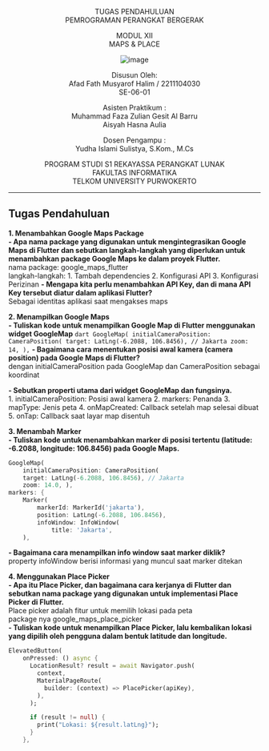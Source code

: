 <div align="center">

TUGAS PENDAHULUAN
<br>
PEMROGRAMAN PERANGKAT BERGERAK

MODUL XII
<br>
MAPS & PLACE

![image](https://lac.telkomuniversity.ac.id/wp-content/uploads/2021/01/cropped-1200px-Telkom_University_Logo.svg-270x270.png)

Disusun Oleh:
<br>
Afad Fath Musyarof Halim / 2211104030
<br>
SE-06-01

Asisten Praktikum :
<br>
Muhammad Faza Zulian Gesit Al Barru
<br>
Aisyah Hasna Aulia

Dosen Pengampu :
<br>
Yudha Islami Sulistya, S.Kom., M.Cs

PROGRAM STUDI S1 REKAYASSA PERANGKAT LUNAK
<br>
FAKULTAS INFORMATIKA 
<br>
TELKOM UNIVERSITY PURWOKERTO

</div>

---

## Tugas Pendahuluan

**1. Menambahkan Google Maps Package**
<br>
**- Apa nama package yang digunakan untuk mengintegrasikan Google Maps di Flutter dan sebutkan langkah-langkah yang diperlukan untuk menambahkan package Google Maps ke dalam proyek Flutter.**
<br> nama package: google_maps_flutter
<br> langkah-langkah:
	1. Tambah dependencies
	2. Konfigurasi API
	3. Konfigurasi Perizinan
**- Mengapa kita perlu menambahkan API Key, dan di mana API Key tersebut diatur dalam aplikasi Flutter?**
<br> Sebagai identitas aplikasi saat mengakses maps

**2. Menampilkan Google Maps**
<br>
**- Tuliskan kode untuk menampilkan Google Map di Flutter menggunakan widget GoogleMap**
	``` dart
	GoogleMap(
		initialCameraPosition: CameraPosition(
		  target: LatLng(-6.2088, 106.8456), // Jakarta
		  zoom: 14,
	),
	```
**- Bagaimana cara menentukan posisi awal kamera (camera position) pada Google Maps di Flutter?**
<br> dengan initialCameraPosition pada GoogleMap dan CameraPosition sebagai koordinat

**- Sebutkan properti utama dari widget GoogleMap dan fungsinya.**
<br>
	1. initialCameraPosition: Posisi awal kamera
	2. markers: Penanda
	3. mapType: Jenis peta
	4. onMapCreated: Callback setelah map selesai dibuat
	5. onTap: Callback saat layar map disentuh

**3. Menambah Marker**
<br>
**- Tuliskan kode untuk menambahkan marker di posisi tertentu (latitude: -6.2088, longitude: 106.8456) pada Google Maps.**
<br>
``` dart
GoogleMap( 
	initialCameraPosition: CameraPosition( 
	target: LatLng(-6.2088, 106.8456), // Jakarta 
	zoom: 14.0, ), 
markers: { 
	Marker( 
		markerId: MarkerId('jakarta'), 
		position: LatLng(-6.2088, 106.8456), 
		infoWindow: InfoWindow(
			title: 'Jakarta', 
	),
```
**- Bagaimana cara menampilkan info window saat marker diklik?**
<br> property infoWindow berisi informasi yang muncul saat marker ditekan

**4. Menggunakan Place Picker**
<br>
**- Apa itu Place Picker, dan bagaimana cara kerjanya di Flutter dan sebutkan nama package yang digunakan untuk implementasi Place Picker di Flutter.**
<br> Place picker adalah fitur untuk memilih lokasi pada peta
<br> package nya google_maps_place_picker
<br>
**- Tuliskan kode untuk menampilkan Place Picker, lalu kembalikan lokasi yang dipilih oleh pengguna dalam bentuk latitude dan longitude.**
<br> 
``` dart
ElevatedButton(
	onPressed: () async {
	  LocationResult? result = await Navigator.push(
		context,
		MaterialPageRoute(
		  builder: (context) => PlacePicker(apiKey),
		),
	  );

	  if (result != null) {
		print("Lokasi: ${result.latLng}");
	  }
	},
```
